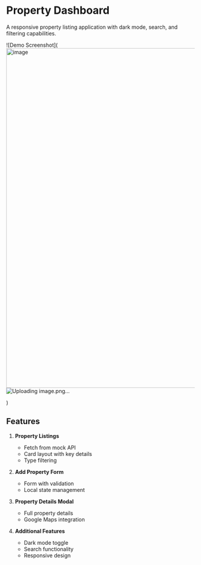 # Property Dashboard

A responsive property listing application with dark mode, search, and filtering capabilities.

![Demo Screenshot](<img width="1853" height="907" alt="image" src="https://github.com/user-attachments/assets/6cd5452f-d6b9-4078-9abe-32d4ba388768" /> ![Uploading image.png…]()

)

## Features

1. **Property Listings**
   - Fetch from mock API
   - Card layout with key details
   - Type filtering

2. **Add Property Form**
   - Form with validation
   - Local state management

3. **Property Details Modal**
   - Full property details
   - Google Maps integration

4. **Additional Features**
   - Dark mode toggle
   - Search functionality
   - Responsive design
